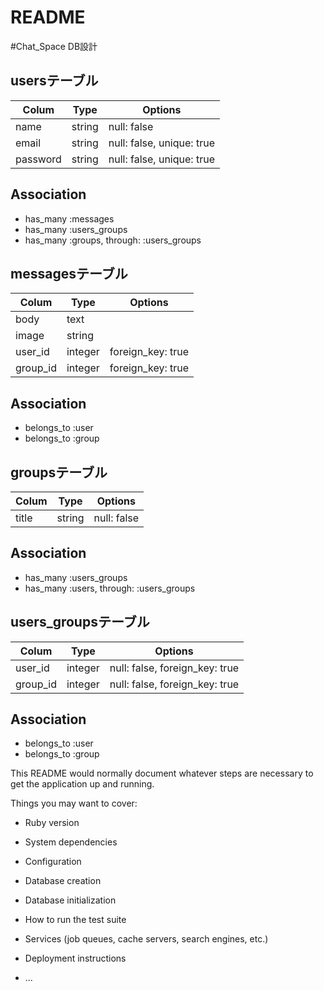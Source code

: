 # README

#Chat_Space DB設計
## usersテーブル

|Colum|Type|Options|
|------|----|------|
|name|string|null: false|
|email|string|null: false, unique: true|
|password|string|null: false, unique: true|

## Association
- has_many :messages
- has_many :users_groups
- has_many  :groups,  through:  :users_groups

## messagesテーブル

|Colum|Type|Options|
|------|----|------|
|body|text||
|image|string||
|user_id|integer|foreign_key: true|
|group_id|integer|foreign_key: true|

## Association
- belongs_to :user
- belongs_to :group


## groupsテーブル

|Colum|Type|Options|
|------|----|------|
|title|string|null: false|

## Association
- has_many :users_groups
- has_many  :users,  through:  :users_groups

## users_groupsテーブル

|Colum|Type|Options|
|------|----|------|
|user_id|integer|null: false, foreign_key: true|
|group_id|integer|null: false, foreign_key: true|

## Association
- belongs_to :user
- belongs_to :group

This README would normally document whatever steps are necessary to get the
application up and running.

Things you may want to cover:

* Ruby version

* System dependencies

* Configuration

* Database creation

* Database initialization

* How to run the test suite

* Services (job queues, cache servers, search engines, etc.)

* Deployment instructions

* ...
